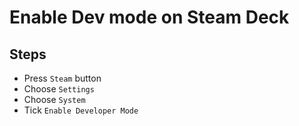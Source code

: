 # Enable Dev mode on Steam Deck

## Steps

- Press `Steam` button
- Choose `Settings`
- Choose `System`
- Tick `Enable Developer Mode`
